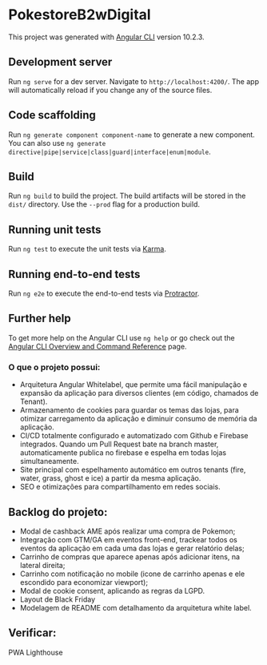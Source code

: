 # PokestoreB2wDigital

This project was generated with [Angular CLI](https://github.com/angular/angular-cli) version 10.2.3.

## Development server

Run `ng serve` for a dev server. Navigate to `http://localhost:4200/`. The app will automatically reload if you change any of the source files.

## Code scaffolding

Run `ng generate component component-name` to generate a new component. You can also use `ng generate directive|pipe|service|class|guard|interface|enum|module`.

## Build

Run `ng build` to build the project. The build artifacts will be stored in the `dist/` directory. Use the `--prod` flag for a production build.

## Running unit tests

Run `ng test` to execute the unit tests via [Karma](https://karma-runner.github.io).

## Running end-to-end tests

Run `ng e2e` to execute the end-to-end tests via [Protractor](http://www.protractortest.org/).

## Further help

To get more help on the Angular CLI use `ng help` or go check out the [Angular CLI Overview and Command Reference](https://angular.io/cli) page.


### O que o projeto possui: ##

* Arquitetura Angular Whitelabel, que permite uma fácil manipulação e expansão da aplicação para diversos clientes (em código, chamados de Tenant).
* Armazenamento de cookies para guardar os temas das lojas, para otimizar carregamento da aplicação e diminuir consumo de memória da aplicação.
* CI/CD totalmente configurado e automatizado com Github e Firebase integrados. Quando um Pull Request bate na branch master, automaticamente publica no firebase e espelha em todas lojas simultaneamente.
* Site principal com espelhamento automático em outros tenants (fire, water, grass, ghost e ice) a partir da mesma aplicação.
* SEO e otimizações para compartilhamento em redes sociais.

## Backlog do projeto: ##
* Modal de cashback AME após realizar uma compra de Pokemon;
* Integração com GTM/GA em eventos front-end, trackear todos os eventos da aplicação em cada uma das lojas e gerar relatório delas;
* Carrinho de compras que aparece apenas após adicionar itens, na lateral direita;
* Carrinho com notificação no mobile (icone de carrinho apenas e ele escondido para economizar viewport);
* Modal de cookie consent, aplicando as regras da LGPD.
* Layout de Black Friday
* Modelagem de README com detalhamento da arquitetura white label.

## Verificar: ##
PWA
Lighthouse





